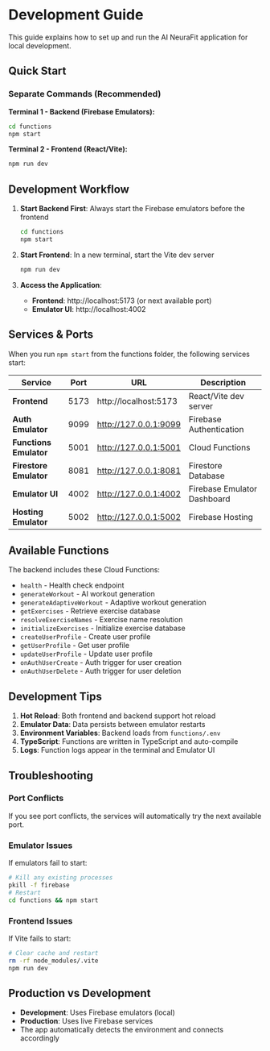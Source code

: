 # Development Guide

This guide explains how to set up and run the AI NeuraFit application for local development.

## Quick Start

### Separate Commands (Recommended)

**Terminal 1 - Backend (Firebase Emulators):**
```bash
cd functions
npm start
```

**Terminal 2 - Frontend (React/Vite):**
```bash
npm run dev
```

## Development Workflow

1. **Start Backend First**: Always start the Firebase emulators before the frontend
   ```bash
   cd functions
   npm start
   ```

2. **Start Frontend**: In a new terminal, start the Vite dev server
   ```bash
   npm run dev
   ```

3. **Access the Application**:
   - **Frontend**: http://localhost:5173 (or next available port)
   - **Emulator UI**: http://localhost:4002

## Services & Ports

When you run `npm start` from the functions folder, the following services start:

| Service | Port | URL | Description |
|---------|------|-----|-------------|
| **Frontend** | 5173 | http://localhost:5173 | React/Vite dev server |
| **Auth Emulator** | 9099 | http://127.0.0.1:9099 | Firebase Authentication |
| **Functions Emulator** | 5001 | http://127.0.0.1:5001 | Cloud Functions |
| **Firestore Emulator** | 8081 | http://127.0.0.1:8081 | Firestore Database |
| **Emulator UI** | 4002 | http://127.0.0.1:4002 | Firebase Emulator Dashboard |
| **Hosting Emulator** | 5002 | http://127.0.0.1:5002 | Firebase Hosting |

## Available Functions

The backend includes these Cloud Functions:

- `health` - Health check endpoint
- `generateWorkout` - AI workout generation
- `generateAdaptiveWorkout` - Adaptive workout generation
- `getExercises` - Retrieve exercise database
- `resolveExerciseNames` - Exercise name resolution
- `initializeExercises` - Initialize exercise database
- `createUserProfile` - Create user profile
- `getUserProfile` - Get user profile
- `updateUserProfile` - Update user profile
- `onAuthUserCreate` - Auth trigger for user creation
- `onAuthUserDelete` - Auth trigger for user deletion

## Development Tips

1. **Hot Reload**: Both frontend and backend support hot reload
2. **Emulator Data**: Data persists between emulator restarts
3. **Environment Variables**: Backend loads from `functions/.env`
4. **TypeScript**: Functions are written in TypeScript and auto-compile
5. **Logs**: Function logs appear in the terminal and Emulator UI

## Troubleshooting

### Port Conflicts
If you see port conflicts, the services will automatically try the next available port.

### Emulator Issues
If emulators fail to start:
```bash
# Kill any existing processes
pkill -f firebase
# Restart
cd functions && npm start
```

### Frontend Issues
If Vite fails to start:
```bash
# Clear cache and restart
rm -rf node_modules/.vite
npm run dev
```

## Production vs Development

- **Development**: Uses Firebase emulators (local)
- **Production**: Uses live Firebase services
- The app automatically detects the environment and connects accordingly
